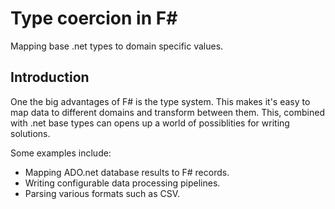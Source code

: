 <meta name="daria:article_id" content="creating_an_electron_app">
<meta name="daria:title" content="Creating an electron app">
<meta name="daria:title_slug" content="creating_an_electron_app">
<meta name="daria:order" content="2">
<meta name="daria:created_on" content="2024-07-07">
<meta name="daria:tags" content="">
<meta name="daria:image_id" content="space">

# Type coercion in F#

Mapping base .net types to domain specific values.

## Introduction

One the big advantages of F# is the type system. This makes it's easy to map data to different domains and transform between them.
This, combined with .net base types can opens up a world of possiblities for writing solutions.

Some examples include:

* Mapping ADO.net database results to F# records.
* Writing configurable data processing pipelines.
* Parsing various formats such as CSV.


